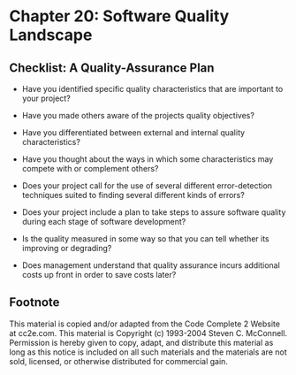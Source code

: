 Chapter 20: Software Quality Landscape
======================================

Checklist: A Quality-Assurance Plan
-----------------------------------

- Have you identified specific quality characteristics that are
  important to your project?

- Have you made others aware of the projects quality objectives?

- Have you differentiated between external and internal quality
  characteristics?

- Have you thought about the ways in which some characteristics may
  compete with or complement others?

- Does your project call for the use of several different
  error-detection techniques suited to finding several different kinds
  of errors?

- Does your project include a plan to take steps to assure software
  quality during each stage of software development?

- Is the quality measured in some way so that you can tell whether its
  improving or degrading?

- Does management understand that quality assurance incurs additional
  costs up front in order to save costs later?


Footnote
--------
This material is copied and/or adapted from the Code Complete 2
Website at cc2e.com. This material is Copyright (c) 1993-2004 Steven
C. McConnell. Permission is hereby given to copy, adapt, and
distribute this material as long as this notice is included on all
such materials and the materials are not sold, licensed, or otherwise
distributed for commercial gain.
